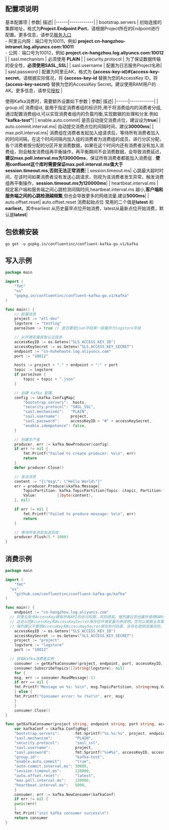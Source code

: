 ## 配置项说明

基本配置项
| 参数| 描述|
|------|------------|
| bootstrap.servers                                        | 初始连接的集群地址，格式为**Project.Endpoint:Port**，请根据Project所在的Endpoint进行配置。更多信息，请参见[服务入口](https://help.aliyun.com/document_detail/29008.htm#reference-wgx-pwq-zdb) <br/> - 阿里云内网：端口号为10011，例如 **project.cn-hangzhou-intranet.log.aliyuncs.com:10011** <br/> - 公网：端口号为10012，例如 **project.cn-hangzhou.log.aliyuncs.com:10012** |
| sasl.mechanism                                           | 必须使用 **PLAIN** |
| security.protocol                                        | 为了保证数据传输的安全性，**必须使用SASL_SSL**|
| sasl.username                                            | 配置为日志服务Project名称|
| sasl.password                                            | 配置为阿里云AK，格式为 **{access-key-id}#{access-key-secret**。请根据实际情况，将 **{access-key-id** 替换为您的AccessKey ID，将 **{access-key-secret}** 替换为您的AccessKey Secret。建议使用RAM用户的AK。更多信息，请参见[授权](https://help.aliyun.com/document_detail/47664.htm#task-xsk-ttc-ry)                                                                    |

使用Kafka消费时，需要额外设置如下参数
| 参数| 描述|
|------|------------|
| group.id| 消费组id, 是用于指定消费者组的标识符,用于将消费组内的消费者分组,通过配置消费组id,可以实现消费者组内的负载均衡,实现数据的处理和分发.例如 **"kafka-test"**|
| enable.auto.commit| 是否自动提交消费点位，建议设为**true**|
| auto.commit.interval.ms| 自动提交消费点位的间隔时间，建议**30000ms**|
| max.poll.interval.ms| 消费组在消费者发起加入组请求后，等待所有消费者加入的时间间隔，在这个时间间隔内加入组的消费者为消费组的成员，进行分区分配，各个消费者按分配的分区开发消费数据，如果在这个时间内还有消费者没有加入消费组，则会触发消费组再平衡操作，再平衡期间不会消费数据，会导致消费延迟，**建议max.poll.interval.ms为130000ms**，保证所有消费者都能加入消费组 . **使用confluent这个库时需要保证max.poll.interval.ms值大于session.timeout.ms,否则无法正常消费**|
| session.timeout.ms| 心跳最大超时时间，在该时间如果消费者没有发送心跳请求，则视为该消费者发生异常，触发消费组再平衡操作，**session.timeout.ms为120000ms**|
| heartbeat.interval.ms | 规定客户端和服务端之间心跳检测间隔时间,heartbeat.interval.ms 越小,**客户端和服务端之间的心跳检测越频繁**,但也会导致更多的网络流量.建议**5000ms**|
| auto.offset.reset| auto.offset.reset 消费起始点位 常用的二个值是**latest** 和**earliest**，其中earliest 从历史最早点位开始消费，latest从最新点位开始消费，默认是**latest**|

## 包依赖安装

```shell
go get -u gopkg.in/confluentinc/confluent-kafka-go.v1/kafka
```

## 写入示例

```go
package main

import (
    "fmt"
    "os"
    "gopkg.in/confluentinc/confluent-kafka-go.v1/kafka"
)

func main() {
    // 配置信息
    project := "etl-dev"
    logstore := "testlog"
    parseJson := true // 是否要把json字段第一层展开为logstore字段

    // 从环境变量获取认证信息
    accessKeyID := os.Getenv("SLS_ACCESS_KEY_ID")
    accessKeySecret := os.Getenv("SLS_ACCESS_KEY_SECRET")
    endpoint := "cn-huhehaote.log.aliyuncs.com"
    port := "10012"

    hosts := project + "." + endpoint + ":" + port
    topic := logstore
    if parseJson {
        topic = topic + ".json"
    }

    // 创建 Kafka 配置
    config := &kafka.ConfigMap{
        "bootstrap.servers":  hosts,
        "security.protocol": "SASL_SSL",
        "sasl.mechanisms":   "PLAIN",
        "sasl.username":     project,
        "sasl.password":     accessKeyID + "#" + accessKeySecret,
        "enable.idempotence": false,
    }

    // 创建生产者
    producer, err := kafka.NewProducer(config)
    if err != nil {
        fmt.Printf("Failed to create producer: %v\n", err)
        return
    }
    defer producer.Close()

    // 发送消息
    content := "{\"msg\": \"Hello World\"}"
    err = producer.Produce(&kafka.Message{
        TopicPartition: kafka.TopicPartition{Topic: &topic, Partition: kafka.PartitionAny},
        Value:         []byte(content),
    }, nil)

    if err != nil {
        fmt.Printf("Failed to produce message: %v\n", err)
        return
    }

    // 等待所有消息发送完成
    producer.Flush(5 * 1000)
}
```

## 消费示例
```go
package main

import (
    "fmt"
  "os"
    "github.com/confluentinc/confluent-kafka-go/kafka"
)

func main() {
    endpoint := "cn-hangzhou.log.aliyuncs.com"
  // 阿里云账号AccessKey拥有所有API的访问权限，风险很高。强烈建议您创建并使用RAM用户进行API访问或日常运维，请登录RAM控制台创建RAM用户。
  // 此处以把AccessKey和AccessKeySecret保存在环境变量为例说明。您可以根据业务需要，保存到配置文件里。
  // 强烈建议不要把AccessKey和AccessKeySecret保存到代码里，会存在密钥泄漏风险。
    accessKeyID := os.Getenv("SLS_ACCESS_KEY_ID")
    accessKeySecret := os.Getenv("SLS_ACCESS_KEY_SECRET")
    project := "project"
    logstore := "logstore"
    port := "10012"

  // 获取Kafka消费者实例
    consumer := getKafkaConsumer(project, endpoint, port, accessKeyID, accessKeySecret)
    consumer.SubscribeTopics([]string{logstore}, nil)
    for {
    msg, err := consumer.ReadMessage(-1)
    if err == nil {
    fmt.Printf("Message on %s: %s\n", msg.TopicPartition, string(msg.Value))
    } else {
    fmt.Printf("Consumer error: %v (%v)\n", err, msg)
    }
    }
    consumer.Close()
}

func getKafkaConsumer(project string, endpoint string, port string, accessKeyID string, accessKeySecret string) *kafka.Consumer {
    var kafkaConf = &kafka.ConfigMap{
    "bootstrap.servers":       fmt.Sprintf("%s.%s:%s", project, endpoint, port),
    "sasl.mechanism":          "PLAIN",
    "security.protocol":       "sasl_ssl",
    "sasl.username":           project,
    "sasl.password":           fmt.Sprintf("%s#%s", accessKeyID, accessKeySecret),
    "group.id":                "kafka-test",
    "enable.auto.commit":      "true",
    "auto.commit.interval.ms": 30000,
    "session.timeout.ms":      120000,
    "auto.offset.reset":       "latest",
    "max.poll.interval.ms":    130000,
    "heartbeat.interval.ms":   5000,
    }
    consumer, err := kafka.NewConsumer(kafkaConf)
    if err != nil {
    panic(err)
    }
    fmt.Print("init kafka consumer success\n")
    return consumer
}
```



